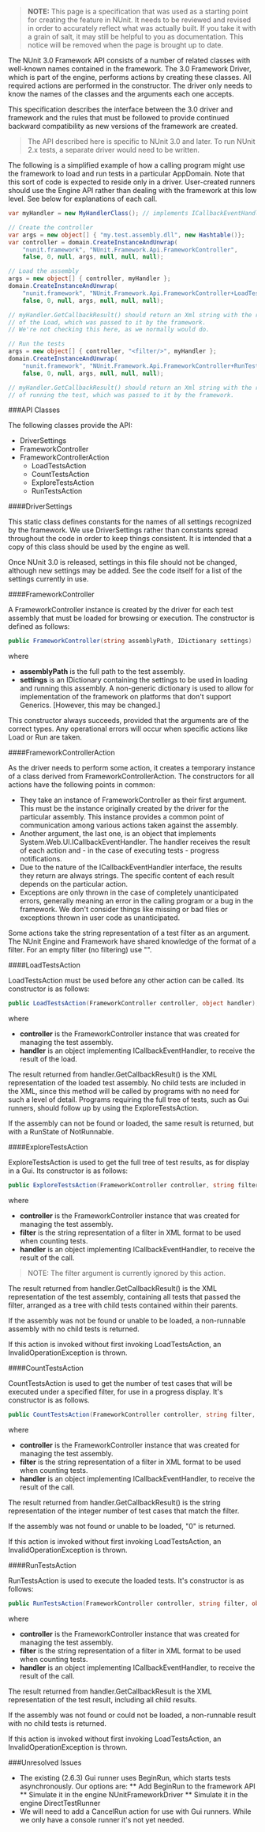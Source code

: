> **NOTE:** This page is a specification that was used as a starting point for creating the feature in NUnit. It needs to be reviewed and revised in order to accurately reflect what was actually built. If you take it with a grain of salt, it may still be helpful to you as documentation. This notice will be removed when the page is brought up to date.

The NUnit 3.0 Framework API consists of a number of related classes with well-known names contained in the framework. The 3.0 Framework Driver, which is part of the engine, performs actions by creating these classes. All required actions are performed in the constructor. The driver only needs to know the names of the classes and the arguments each one accepts.

This specification describes the interface between the 3.0 driver and framework and the rules that must be followed to provide continued backward compatibility as new versions of the framework are created.

> The API described here is specific to NUnit 3.0 and later. To run NUnit 2.x tests, a separate driver would need to be written.

The following is a simplified example of how a calling program might use the framework to load and run tests in a particular AppDomain. Note that this sort of code is expected to reside only in a driver. User-created runners should use the Engine API rather than dealing with the framework at this low level. See below for explanations of each call.

```C#
var myHandler = new MyHandlerClass(); // implements ICallbackEventHandler

// Create the controller
var args = new object[] { "my.test.assembly.dll", new Hashtable()};
var controller = domain.CreateInstanceAndUnwrap(
    "nunit.framework", "NUnit.Framework.Api.FrameworkController",
    false, 0, null, args, null, null, null);

// Load the assembly
args = new object[] { controller, myHandler };
domain.CreateInstanceAndUnwrap(
    "nunit.framework", "NUnit.Framework.Api.FrameworkController+LoadTestsAction",
    false, 0, null, args, null, null, null);

// myHandler.GetCallbackResult() should return an Xml string with the result
// of the Load, which was passed to it by the framework. 
// We're not checking this here, as we normally would do.

// Run the tests 
args = new object[] { controller, "<filter/>", myHandler };
domain.CreateInstanceAndUnwrap(
    "nunit.framework", "NUnit.Framework.Api.FrameworkController+RunTestsAction",
    false, 0, null, args, null, null, null);

// myHandler.GetCallbackResult() should return an Xml string with the results
// of running the test, which was passed to it by the framework.
```

###API Classes

The following classes provide the API:
* DriverSettings
* FrameworkController
* FrameworkControllerAction
  * LoadTestsAction
  * CountTestsAction
  * ExploreTestsAction
  * RunTestsAction

####DriverSettings

This static class defines constants for the names of all settings recognized by the framework. We use DriverSettings rather than constants spread throughout the code in order to keep things consistent. It is intended that a copy of this class should be used by the engine as well.

Once NUnit 3.0 is released, settings in this file should not be changed, although new settings may be added. See the code itself for a list of the settings currently in use.

####FrameworkController
    
A FrameworkController instance is created by the driver for each test assembly that must be loaded for browsing or execution. The constructor is defined as follows:

```C#
public FrameworkController(string assemblyPath, IDictionary settings)
```

where
* **assemblyPath** is the full path to the test assembly.
* **settings** is an IDictionary containing the settings to be used in loading and running this assembly. A non-generic dictionary is used to allow for implementation of the framework on platforms that don't support Generics. [However, this may be changed.]

This constructor always succeeds, provided that the arguments are of the correct types. Any operational errors will occur when specific actions like Load or Run are taken.

####FrameworkControllerAction

As the driver needs to perform some action, it creates a temporary instance of a class derived from FrameworkControllerAction. The constructors for all actions have the following points in common:

* They take an instance of FrameworkController as their first argument. This must be the instance originally created by the driver for the particular assembly. This instance provides a common point of communication among various actions taken against the assembly.
* Another argument, the last one, is an object that implements System.Web.UI.ICallbackEventHandler. The handler receives the result of each action and - in the case of executing tests - progress notifications.
* Due to the nature of the ICallbackEventHandler interface, the results they return are always strings. The specific content of each result depends on the particular action.
* Exceptions are only thrown in the case of completely unanticipated errors, generally meaning an error in the calling program or a bug in the framework. We don't consider things like missing or bad files or exceptions thrown in user code as unanticipated.

Some actions take the string representation of a test filter as an argument. The NUnit Engine and Framework have shared knowledge of the format of a filter. For an empty filter (no filtering) use "<filter/>".

####LoadTestsAction

LoadTestsAction must be used before any other action can be called. Its constructor is as follows:

```C#
public LoadTestsAction(FrameworkController controller, object handler);
```

where
* **controller** is the FrameworkController instance that was created for managing the test assembly.
* **handler** is an object implementing ICallbackEventHandler, to receive the result of the load. 

The result returned from handler.GetCallbackResult() is the XML representation of the loaded test assembly. No child tests are included in the XML, since this method will be called by programs with no need for such a level of detail. Programs requiring the full tree of tests, such as Gui runners, should follow up by using the ExploreTestsAction.

If the assembly can not be found or loaded, the same result is returned, but with a RunState of NotRunnable.

####ExploreTestsAction

ExploreTestsAction is used to get the full tree of test results, as for display in a Gui. Its constructor is as follows:

```C#
public ExploreTestsAction(FrameworkController controller, string filter, object handler);
```
where
* **controller** is the FrameworkController instance that was created for managing the test assembly.
* **filter** is the string representation of a filter in XML format to be used when counting tests.
* **handler** is an object implementing ICallbackEventHandler, to receive the result of the call. 

> NOTE: The filter argument is currently ignored by this action.

The result returned from handler.GetCallbackResult() is the XML representation of the test assembly, containing all tests that passed the filter, arranged as a tree with child tests contained within their parents.

If the assembly was not be found or unable to be loaded, a non-runnable assembly with no child tests is returned.

If this action is invoked without first invoking LoadTestsAction, an InvalidOperationException is thrown.

####CountTestsAction

CountTestsAction is used to get the number of test cases that will be executed under a specified filter, for use in a progress display. It's constructor is as follows.

```C#
public CountTestsAction(FrameworkController controller, string filter, object handler);
```

where
* **controller** is the FrameworkController instance that was created for managing the test assembly.
* **filter** is the string representation of a filter in XML format to be used when counting tests.
* **handler** is an object implementing ICallbackEventHandler, to receive the result of the call. 

The result returned from handler.GetCallbackResult() is the string representation of the integer number of test cases that match the filter.

If the assembly was not found or unable to be loaded, "0" is returned.

If this action is invoked without first invoking LoadTestsAction, an InvalidOperationException is thrown.

####RunTestsAction

RunTestsAction is used to execute the loaded tests. It's constructor is as follows:

```C#
public RunTestsAction(FrameworkController controller, string filter, object handler) ;
```
where
* **controller** is the FrameworkController instance that was created for managing the test assembly.
* **filter** is the string representation of a filter in XML format to be used when counting tests.
* **handler** is an object implementing ICallbackEventHandler, to receive the result of the call. 

The result returned from handler.GetCallbackResult is the XML representation of the test result, including all child results.

If the assembly was not found or could not be loaded, a non-runnable result with no child tests is returned.

If this action is invoked without first invoking LoadTestsAction, an InvalidOperationException is thrown.

###Unresolved Issues

* The existing (2.6.3) Gui runner uses BeginRun, which starts tests asynchronously. Our options are:
    ** Add BeginRun to the framework API
    ** Simulate it in the engine NUnitFrameworkDriver
    ** Simulate it in the engine DirectTestRunner
* We will need to add a CancelRun action for use with Gui runners. While we only have a console runner it's not yet needed.
